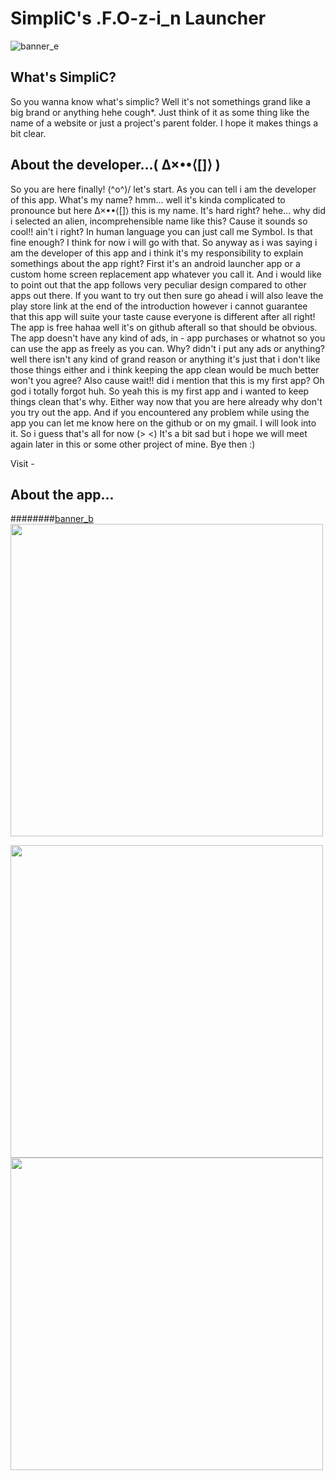 # SimpliC's .F.O-z-i_n Launcher

![banner_e](https://github.com/SimpliC-Developer/Assets/blob/main/Images/banner_e.jpg)

## What's SimpliC?

So you wanna know what's simplic? Well it's not somethings grand like a big brand or anything hehe cough*. Just think of it as some thing like the name of a website or just a project's parent folder. I hope it makes things a bit clear.

## About the developer...( ∆×••⟨[]⟩ )

So you are here finally! (^o^)/ let's start. As you can tell i am the developer of this app. What's my name? hmm... well it's kinda complicated to pronounce but here ∆×••⟨[]⟩ this is my name. It's hard right? hehe... why did i selected an alien, incomprehensible name like this? Cause it sounds so cool!! ain't i right? In human language you can just call me Symbol. Is that fine enough? I think for now i will go with that. So anyway as i was saying i am the developer of this app and i think it's my responsibility to explain somethings about the app right? First it's an android launcher app or a custom home screen replacement app whatever you call it. And i would like to point out that the app follows very peculiar design compared to other apps out there. If you want to try out then sure go ahead i will also leave the play store link at the end of the introduction however i cannot guarantee that this app will suite your taste cause everyone is different after all right! The app is free hahaa well it's on github afterall so that should be obvious. The app doesn't have any kind of ads, in - app purchases or whatnot so you can use the app as freely as you can. Why? didn't i put any ads or anything? well there isn't any kind of grand reason or anything it's just that i don't like those things either and i think keeping the app clean would be much better won't you agree? Also cause wait!! did i mention that this is my first app? Oh god i totally forgot huh. So yeah this is my first app and i wanted to keep things clean that's why. Either way now that you are here already why don't you try out the app. And if you encountered any problem while using the app you can let me know here on the github or on my gmail. I will look  into it. So i guess that's all for now (> <) It's a bit sad but i hope we will meet again later in this or some other project of mine. Bye then :)

Visit -

## About the app...

########[banner_b](https://github.com/SimpliC-Developer/Assets/blob/main/Images/banner_b.jpg)
<img src="https://github.com/SimpliC-Developer/Assets/blob/main/Images/banner_b.jpg" width="500" height="500">


<img src="https://github.com/SimpliC-Developer/Assets/blob/main/Images/banner_c.jpg" width="500" height="500">


<img src="https://github.com/SimpliC-Developer/Assets/blob/main/Images/banner_d.jpg" width="500" height="500">
